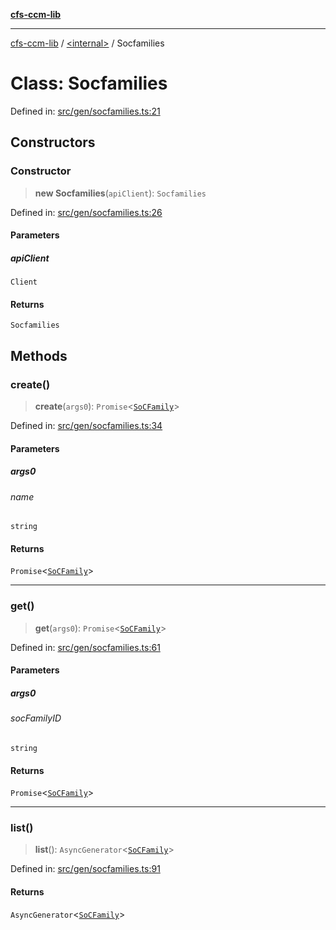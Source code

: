 [**cfs-ccm-lib**](../../README.md)

***

[cfs-ccm-lib](../../README.md) / [\<internal\>](../README.md) / Socfamilies

# Class: Socfamilies

Defined in: [src/gen/socfamilies.ts:21](#)

## Constructors

### Constructor

> **new Socfamilies**(`apiClient`): `Socfamilies`

Defined in: [src/gen/socfamilies.ts:26](#)

#### Parameters

##### apiClient

`Client`

#### Returns

`Socfamilies`

## Methods

### create()

> **create**(`args0`): `Promise`\<[`SoCFamily`](../../type-aliases/SoCFamily.md)\>

Defined in: [src/gen/socfamilies.ts:34](#)

#### Parameters

##### args0

###### name

`string`

#### Returns

`Promise`\<[`SoCFamily`](../../type-aliases/SoCFamily.md)\>

***

### get()

> **get**(`args0`): `Promise`\<[`SoCFamily`](../../type-aliases/SoCFamily.md)\>

Defined in: [src/gen/socfamilies.ts:61](#)

#### Parameters

##### args0

###### socFamilyID

`string`

#### Returns

`Promise`\<[`SoCFamily`](../../type-aliases/SoCFamily.md)\>

***

### list()

> **list**(): `AsyncGenerator`\<[`SoCFamily`](../../type-aliases/SoCFamily.md)\>

Defined in: [src/gen/socfamilies.ts:91](#)

#### Returns

`AsyncGenerator`\<[`SoCFamily`](../../type-aliases/SoCFamily.md)\>
